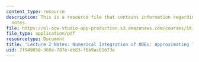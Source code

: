 ```yaml
---
content_type: resource
description: This is a resource file that contains information regarding lecture 2
  notes.
file: https://ol-ocw-studio-app-production.s3.amazonaws.com/courses/16-90-computational-methods-in-aerospace-engineering-spring-2014/7f949850368e787eeb83f0b9ac01673e_MIT16_90S14_Lecture2.pdf
file_type: application/pdf
resourcetype: Document
title: 'Lecture 2 Notes: Numerical Integration of ODEs: Approximating Time Derivative'
uid: 7f949850-368e-787e-eb83-f0b9ac01673e
---
```

